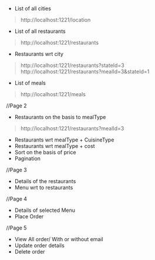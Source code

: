 
* List of all cities
> http://localhost:1221/location
* List of all restaurants
> http://localhost:1221/restaurants
* Restaurants wrt city
> http://localhost:1221/restaurants?stateId=3
> http://localhost:1221/restaurants?mealId=3&stateId=1
* List of meals
> http://localhost:1221/meals

//Page 2
* Restaurants on the basis to mealType
> http://localhost:1221/restaurants?mealId=3
* Restaurants wrt mealType + CuisineType
* Restaurants wrt mealType + cost
* Sort on the basis of price 
* Pagination

//Page 3
* Details of the restaurants
* Menu wrt to restaurants

//Page 4
* Details of selected Menu
* Place Order

//Page 5
* View All order/ With or without email
* Update order details
* Delete order